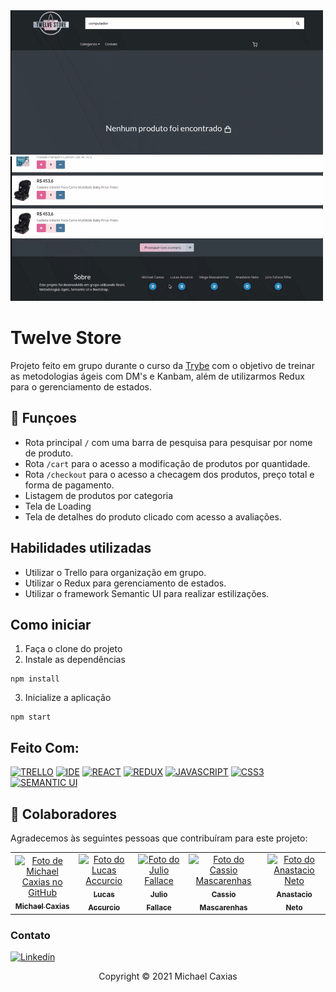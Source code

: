 
<img src="preview2.gif" alt="preview da aplicação">

<img src="preview.gif" alt="preview da aplicação">

# Twelve Store

Projeto feito em grupo durante o curso da [Trybe](https://www.betrybe.com/) com o objetivo de treinar as metodologias ágeis com DM's e Kanbam, além de utilizarmos Redux para o gerenciamento de estados.

## 🔧 Funçoes

- Rota principal `/` com uma barra de pesquisa para pesquisar por nome de produto.
- Rota `/cart` para o acesso a modificação de produtos por quantidade.
- Rota `/checkout` para o acesso a checagem dos produtos, preço total e forma de pagamento.
- Listagem de produtos por categoria
- Tela de Loading
- Tela de detalhes do produto clicado com acesso a avaliações.

## Habilidades utilizadas

- Utilizar o Trello para organização em grupo.
- Utilizar o Redux para gerenciamento de estados.
- Utilizar o framework Semantic UI para realizar estilizações.

## Como iniciar

1. Faça o clone do projeto
2. Instale as dependências
```shell
npm install
```
3. Inicialize a aplicação
```shell
npm start
```

## Feito Com:
[![TRELLO](https://img.shields.io/badge/Trello-0052CC?style=for-the-badge&logo=trello&logoColor=white)](https://trello.com/)
[![IDE](https://img.shields.io/badge/Visual_studio_code-0078D4?style=for-the-badge&logo=visual%20studio%20code&logoColor=white)](https://code.visualstudio.com/)
[![REACT](https://img.shields.io/badge/ReactJs-20232A?style=for-the-badge&logo=react&logoColor=61DAFB)](https://developer.mozilla.org/pt-BR/docs/Web/React)
[![REDUX](https://img.shields.io/badge/Redux-593D88?style=for-the-badge&logo=redux&logoColor=white)](https://redux.js.org/)
[![JAVASCRIPT](https://img.shields.io/badge/JavaScript-F7DF1E?style=for-the-badge&logo=javascript&logoColor=black)](https://developer.mozilla.org/pt-BR/docs/Web/JavaScript)
[![CSS3](https://img.shields.io/badge/CSS3-1572B6?style=for-the-badge&logo=css3&logoColor=white)](https://developer.mozilla.org/pt-BR/docs/Web/CSS)
[![SEMANTIC UI](https://img.shields.io/badge/semantic%20ui%20react-35BDB2?style=for-the-badge&logo=semanticuireact&logoColor=white)](https://semantic-ui.com/)

## 🤝 Colaboradores

Agradecemos às seguintes pessoas que contribuíram para este projeto:

<table>
  <tr>
    <td align="center">
      <a href="https://github.com/michaelcaxias">
        <img src="https://avatars.githubusercontent.com/u/79621661" width="100px;" alt="Foto de Michael Caxias no GitHub"/><br>
        <sub>
          <b>Michael Caxias</b>
        </sub>
      </a>
    </td>
    <td align="center">
      <a href="https://github.com/LucasAccurcio">
        <img src="https://avatars.githubusercontent.com/u/85144325?v=4" width="100px;" alt="Foto do Lucas Accurcio"/><br>
        <sub>
          <b>Lucas Accurcio</b>
        </sub>
      </a>
    </td>
    <td align="center">
      <a href="https://github.com/Julioscoffee">
        <img src="https://avatars.githubusercontent.com/u/39347815?v=4" width="100px;" alt="Foto do Julio Fallace"/><br>
        <sub>
          <b>Julio Fallace</b>
        </sub>
      </a>
    </td>
        <td align="center">
      <a href="https://github.com/cassiomasc">
        <img src="https://avatars.githubusercontent.com/u/29552007?v=4" width="100px;" alt="Foto do Cassio Mascarenhas"/><br>
        <sub>
          <b>Cassio Mascarenhas</b>
        </sub>
      </a>
    </td>
        <td align="center">
      <a href="https://github.com/anastacioneto">
        <img src="https://avatars.githubusercontent.com/u/80260435?v=4" width="100px;" alt="Foto do Anastacio Neto"/><br>
        <sub>
          <b>Anastacio Neto</b>
        </sub>
      </a>
    </td>
  </tr>
</table>



### Contato

[![Linkedin](https://img.shields.io/badge/LinkedIn-0077B5?style=for-the-badge&logo=linkedin&logoColor=white)](https://www.linkedin.com/in/michaelcaxias/)



<p align="center">Copyright © 2021 Michael Caxias</p>